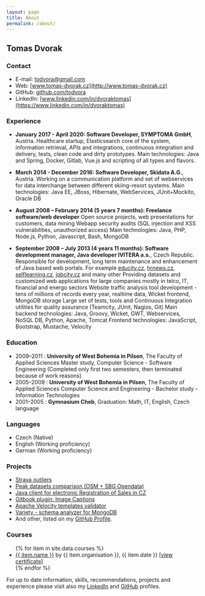 ```yaml
---
layout: page
title: About
permalink: /about/
---
```


## Tomas Dvorak

### Contact
- E-mail: [todvora@gmail.com](mailto:todvora@gmail.com)
- Web: [www.tomas-dvorak.cz](http://www.tomas-dvorak.cz)
- GitHub: [github.com/todvora](https://github.com/todvora)
- LinkedIn: [www.linkedin.com/in/dvoraktomas](https://www.linkedin.com/in/dvoraktomas)

### Experience
- **January 2017 - April 2020: Software Developer, SYMPTOMA GmbH**, Austria.
    Healthcare startup, Elasticsearch core of the system, information retrieval, APIs and integrations, continuous integration and delivery, tests, clean code and dirty prototypes. Main technologies: Java and Spring, Docker, Gitlab, Vue.js and scripting of all types and flavors.

- **March 2014 - December 2016: Software Developer, Skidata A.G.**, Austria.
    Working on a communication platform and set of webservices for data interchange between different skiing-resort systems.
    Main technologies: Java EE, JBoss, Hibernate, WebServices, JUnit+Mockito, Oracle DB

- **August 2008 – February 2014 (5 years 7 months): Freelance software/web developer**
    Open source projects, web presentations for customers, data mining
    Webapp security audits (SQL injection and XSS vulnerabilities, unauthorized access)
    Main technologies: Java, PHP, Node.js, Python, Javascript, Bash, MongoDB


- **September 2008 – July 2013 (4 years 11 months): Software development manager, Java developer     IVITERA a.s.**, Czech Republic.
    Responsible for development, long term maintenance and enhancement of Java based web portals. For example [educity.cz](http://www.educity.cz), [hrnews.cz](http://www.hrnews.cz), [selflearning.cz](http://www.selflearning.cz), [jobcity.cz](http://www.jobcity.cz) and many other
    Providing datasets and customized web applications for large companies mostly in telco, IT, financial and energo sectors
    Website traffic analysis tool development - tens of millions of records every year, realtime data, Wicket frontend, MongoDB storage
    Large set of tests, tools and Continuous Integration utilities for quality assurance (Teamcity, JUnit, Nagios, Git)
    Main backend technologies: Java, Groovy, Wicket, GWT, Webservices, NoSQL DB, Python, Apache, Tomcat
    Frontend technologies: JavaScript, Bootstrap, Mustache, Velocity

### Education
- 2009–2011 : **University of West Bohemia in Pilsen**, The Faculty of Applied Sciences
  Master study, Computer Science - Software Engineering
  (Completed only first two semesters, then terminated because of work reasons)
- 2005–2009 : **University of West Bohemia in Pilsen**, The Faculty of Applied Sciences
  Computer Science and Engineering - Bachelor study - Information Technologies
- 2001–2005 : **Gymnasium Cheb**,
  Graduation: Math, IT, English, Czech language

### Languages
- Czech (Native)
- English (Working proficiency)
- German (Working proficiency)

### Projects
- [Strava outliers](https://todvora.github.io/outliers/)
- [Peak datasets comparison (OSM + SBG Opendata)](https://todvora.github.io/gipfel/)
- [Java client for electronic Registration of Sales in CZ](https://github.com/todvora/eet-client)
- [Gitbook plugin: Image Captions](https://github.com/todvora/gitbook-plugin-image-captions)
- [Apache Velocity templates validator](https://github.com/todvora/velocity-validator)
- [Variety - schema analyzer for MongoDB](https://github.com/variety/variety)
- And other, listed on my [GitHub Profile](https://github.com/todvora).

### Courses
<ul>
{% for item in site.data.courses %}
  <li><a href="{{ item.url }}">{{ item.name }}</a> by {{ item.organisation }}, {{ item.date }} [<a href="{{ item.attachment }}">view certificate</a>]</li>
{% endfor %}
</ul>

For up to date information, skills, recommendations, projects and experience please visit also my [LinkedIn](https://www.linkedin.com/in/dvoraktomas) and [GitHub](https://github.com/todvora) profiles.
